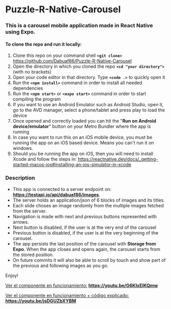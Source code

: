 # Puzzle-R-Native-Carousel
### This is a carousel mobile application made in React Native using Expo.

#### To clone the repo and run it locally:

1. Clone this repo on your command shell **`<git clone>`** https://github.com/Dabuaf86/Puzzle-R-Native-Carousel
1. Open the directory in which you cloned the repo **`<cd "your directory">`** (with no brackets)
1. Open your code editor in that directory. Type **`<code .>`** to quickly open it
1. Run the **`<npm install>`**  command in order to install all needed dependencies
1. Run the **`<npm start>`** or **`<expo start>`** command in order to start compiling the program
1. If you want to use an Android Emulator such as Android Studio, open it, go to the AVD manager, select a phone/tablet and press play to load the device
1. Once opened and correctly loaded you can hit the "**Run on Android device/emulator**" button on your Metro Bundler where the app is running
1. In case you want to run this on an iOS mobile device, you must be running the app on an iOS based device. Means you can't run it on windows.
1. Should you be running the app on iOS, then you will need to install Xcode and follow the steps in: https://reactnative.dev/docs/_getting-started-macos-ios#installing-an-ios-simulator-in-xcode


### Description
* This app is connected to a server endpoint on: **https://testapi.io/api/dabuaf86/images**.
* The server holds an application/json of 6 blocks of images and its titles.
* Each slide choses an image randomly from the multiple images fetched from the server.
* Navigation is made with next and previous buttons represented with arrows.
* Next button is disabled, if the user is at the very end of the carousel
* Previous button is disabled, if the user is at the very beginning of the carousel.
* The app persists the last position of the carousel with **Storage from Expo**. When the app closes and opens again, the carousel starts from the stored position.
* On future commits it will also be able to scroll by touch and show part of the previous and following images as you go.

Enjoy!

[Ver el componente en funcionamiento:](https://youtu.be/G6KIxEIKQmw)
**https://youtu.be/G6KIxEIKQmw**

[Ver el componente en funcionamiento + código explicado:](https://youtu.be/jsDGUZbXYBM)
**https://youtu.be/jsDGUZbXYBM**
